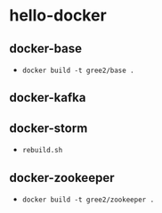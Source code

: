# hello-docker

## docker-base

- ```docker build -t gree2/base .```

## docker-kafka

## docker-storm

- ```rebuild.sh```

## docker-zookeeper

- ```docker build -t gree2/zookeeper .```
